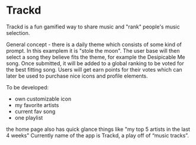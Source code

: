 # Trackd

Trackd is a fun gamified way to share music and "rank" people's music selection.

General concept - there is a daily theme which consists of some kind of prompt. In this examplem it is "stole the moon". The user base will then select a song they believe fits the theme, for example the Desipicable Me song. Once submitted, it will be added to a global ranking to be voted for the best fitting song. Users will get earn points for their votes which can later be used to purchase nice icons and profile elements.

To be developed: 
- own customizable icon
- my favorite artists
- current fav song
- one playlist

the home page also has quick glance things like "my top 5 artists in the last 4 weeks"
Currently name of the app is Trackd, a play off of “music tracks”.
